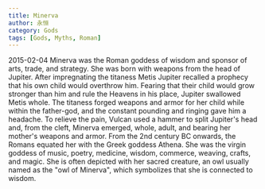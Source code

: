 ```yaml
---
title: Minerva
author: 永恒
category: Gods
tags: [Gods, Myths, Roman]
---
```

2015-02-04
Minerva was the Roman goddess of wisdom and sponsor of arts, trade, and strategy. She was born with weapons from the head of Jupiter. After impregnating the titaness Metis Jupiter recalled a prophecy that his own child would overthrow him. Fearing that their child would grow stronger than him and rule the Heavens in his place, Jupiter swallowed Metis whole. The titaness forged weapons and armor for her child while within the father-god, and the constant pounding and ringing gave him a headache. To relieve the pain, Vulcan used a hammer to split Jupiter's head and, from the cleft, Minerva emerged, whole, adult, and bearing her mother's weapons and armor. From the 2nd century BC onwards, the Romans equated her with the Greek goddess Athena. She was the virgin goddess of music, poetry, medicine, wisdom, commerce, weaving, crafts, and magic. She is often depicted with her sacred creature, an owl usually named as the "owl of Minerva", which symbolizes that she is connected to wisdom.
